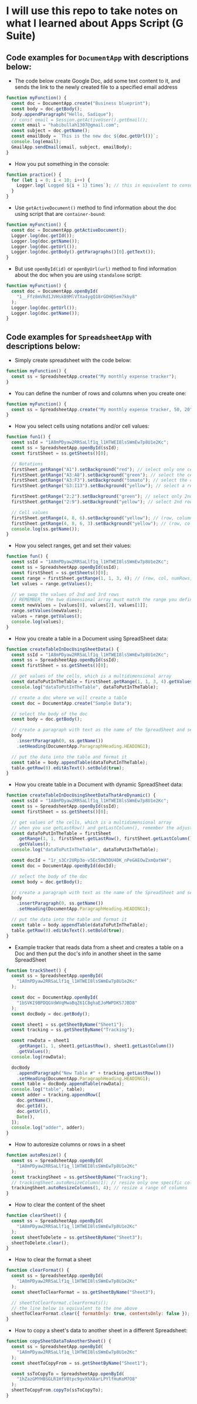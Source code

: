 # I will use this repo to take notes on what I learned about Apps Script (G Suite)

## Code examples for `DocumentApp` with descriptions below:

- The code below create Google Doc, add some text content to it, and sends the link to the newly created file to a specified email address

```js
function myFunction() {
  const doc = DocumentApp.create("Business blueprint");
  const body = doc.getBody();
  body.appendParagraph("Hello, Sadique");
  // const email = Session.getActiveUser().getEmail();
  const email = "habibullah1307@gmail.com";
  const subject = doc.getName();
  const emailBody = `This is the new doc ${doc.getUrl()}`;
  console.log(email);
  GmailApp.sendEmail(email, subject, emailBody);
}
```

- How you put something in the console:

```js
function practice() {
  for (let i = 0; i < 10; i++) {
    Logger.log(`Logged ${i + 1} times`); // this is equivalent to console.log(), but runs on the backend
  }
}
```

- Use `getActiveDocument()` method to find information about the doc using script that are `container-bound`:

```js
function myFunction() {
  const doc = DocumentApp.getActiveDocument();
  Logger.log(doc.getId());
  Logger.log(doc.getName());
  Logger.log(doc.getUrl());
  Logger.log(doc.getBody().getParagraphs()[0].getText());
}
```

- But use `openById(id)` or `openByUrl(url)` method to find information about the doc when you are using `standalone` script:

```js
function myFunction() {
  const doc = DocumentApp.openById(
    "1__Ffz8mVRd1JVHskB9MlVTXa4ygQ18rGOHQSem7kby8"
  );
  Logger.log(doc.getUrl());
  Logger.log(doc.getName());
}
```

## Code examples for `SpreadsheetApp` with descriptions below:

- Simply create spreadsheet with the code below:

```js
function myFunction() {
  const ss = SpreadsheetApp.create("My monthly expense tracker");
}
```

- You can define the number of rows and columns when you create one:

```js
function myFunction() {
  const ss = SpreadsheetApp.create("My monthly expense tracker, 50, 20");
}
```

- How you select cells using notations and/or cell values:

```js
function fun1() {
  const ssId = "1A8mPDyaw2RRSaLlf1q_l1HTWEI8lsSWmEw7p8U1e2Kc";
  const ss = SpreadsheetApp.openById(ssId);
  const firstSheet = ss.getSheets()[0];

  // Notations
  firstSheet.getRange("A1").setBackground("red"); // select only one cell
  firstSheet.getRange("A3:A8").setBackground("green"); // select the cells in between (vertically)
  firstSheet.getRange("A3:F3").setBackground("tomato"); // select the cells in between (horizontally)
  firstSheet.getRange("G3:I13").setBackground("yellow"); // select a rectangle

  firstSheet.getRange("2:2").setBackground("green"); // select only 2nd row
  firstSheet.getRange("2:9").setBackground("yellow"); // select 2nd row to 9th row

  // Cell values
  firstSheet.getRange(4, 8, 6).setBackground("yellow"); // (row, column, numRows) // select 6 cells vertically from the intersection of 4th row and 8th column
  firstSheet.getRange(4, 8, 6, 3).setBackground("yellow"); // (row, column, numRows, numCols) // select 6 cells vertically and 3 columns horizontally from the intersection of 4th row and 8th column
  console.log(ss.getName());
}
```

- How you select ranges, get and set their values:

```js
function fun() {
  const ssId = "1A8mPDyaw2RRSaLlf1q_l1HTWEI8lsSWmEw7p8U1e2Kc";
  const ss = SpreadsheetApp.openById(ssId);
  const firstSheet = ss.getSheets()[0];
  const range = firstSheet.getRange(1, 1, 3, 4); // (row, col, numRows, numCols)
  let values = range.getValues();

  // we swap the values of 2nd and 3rd rows
  // REMEMBER, the two dimensional array must match the range you define
  const newValues = [values[0], values[2], values[1]];
  range.setValues(newValues);
  values = range.getValues();
  console.log(values);
}
```

- How you create a table in a Document using SpreadSheet data:

```js
function createTableInDocUsingSheetData() {
  const ssId = "1A8mPDyaw2RRSaLlf1q_l1HTWEI8lsSWmEw7p8U1e2Kc";
  const ss = SpreadsheetApp.openById(ssId);
  const firstSheet = ss.getSheets()[0];

  // get values of the cells, which is a multidimensional array
  const dataToPutInTheTable = firstSheet.getRange(1, 1, 3, 4).getValues();
  console.log("dataToPutInTheTable", dataToPutInTheTable);

  // create a doc where we will create a table
  const doc = DocumentApp.create("Sample Data");

  // select the body of the doc
  const body = doc.getBody();

  // create a paragraph with text as the name of the SpreadSheet and set it as heading1
  body
    .insertParagraph(0, ss.getName())
    .setHeading(DocumentApp.ParagraphHeading.HEADING1);

  // put the data into the table and format it
  const table = body.appendTable(dataToPutInTheTable);
  table.getRow(0).editAsText().setBold(true);
}
```

- How you create table in a Document with dynamic SpreadSheet data:

```js
function createTableInDocUsingSheetDataThatAreDynamic() {
  const ssId = "1A8mPDyaw2RRSaLlf1q_l1HTWEI8lsSWmEw7p8U1e2Kc";
  const ss = SpreadsheetApp.openById(ssId);
  const firstSheet = ss.getSheets()[0];

  // get values of the cells, which is a multidimensional array
  // when you use getLastRow() and getLastColumn(), remember the adjust the row and col values in the getRange(row, col, numRows, numCols) method
  const dataToPutInTheTable = firstSheet
    .getRange(1, 1, firstSheet.getLastRow(), firstSheet.getLastColumn())
    .getValues();
  console.log("dataToPutInTheTable", dataToPutInTheTable);

  const docId = "1r_s3Cr2URp3o-v5Ec5OW3DU4DK_nPeGAEOwZxmQatW4";
  const doc = DocumentApp.openById(docId);

  // select the body of the doc
  const body = doc.getBody();

  // create a paragraph with text as the name of the SpreadSheet and set it as heading1
  body
    .insertParagraph(0, ss.getName())
    .setHeading(DocumentApp.ParagraphHeading.HEADING1);

  // put the data into the table and format it
  const table = body.appendTable(dataToPutInTheTable);
  table.getRow(0).editAsText().setBold(true);
}
```

- Example tracker that reads data from a sheet and creates a table on a Doc and then put the doc's info in another sheet in the same SpreadSheet

```js
function trackSheet() {
  const ss = SpreadsheetApp.openById(
    "1A8mPDyaw2RRSaLlf1q_l1HTWEI8lsSWmEw7p8U1e2Kc"
  );

  const doc = DocumentApp.openById(
    "1bSVKI9BPDQGVdWVqMwaBqZ61C8ghaEJoMWPDKS7JBD8"
  );
  const docBody = doc.getBody();

  const sheet1 = ss.getSheetByName("Sheet1");
  const tracking = ss.getSheetByName("Tracking");

  const rowData = sheet1
    .getRange(1, 1, sheet1.getLastRow(), sheet1.getLastColumn())
    .getValues();
  console.log(rowData);

  docBody
    .appendParagraph("New Table #" + tracking.getLastRow())
    .setHeading(DocumentApp.ParagraphHeading.HEADING1);
  const table = docBody.appendTable(rowData);
  console.log("table", table);
  const adder = tracking.appendRow([
    doc.getName(),
    doc.getId(),
    doc.getUrl(),
    Date(),
  ]);
  console.log("adder", adder);
}
```

- How to autoresize columns or rows in a sheet

```js
function autoResize() {
  const ss = SpreadsheetApp.openById(
    "1A8mPDyaw2RRSaLlf1q_l1HTWEI8lsSWmEw7p8U1e2Kc"
  );
  const trackingSheet = ss.getSheetByName("Tracking");
  // trackingSheet.autoResizeColumn(1); // resize only one specific column
  trackingSheet.autoResizeColumns(1, 4); // resize a range of columns
}
```

- How to clear the content of the sheet

```js
function clearSheet() {
  const ss = SpreadsheetApp.openById(
    "1A8mPDyaw2RRSaLlf1q_l1HTWEI8lsSWmEw7p8U1e2Kc"
  );
  const sheetToDelete = ss.getSheetByName("Sheet3");
  sheetToDelete.clear();
}
```

- How to clear the format a sheet

```js
function clearFormat() {
  const ss = SpreadsheetApp.openById(
    "1A8mPDyaw2RRSaLlf1q_l1HTWEI8lsSWmEw7p8U1e2Kc"
  );
  const sheetToClearFormat = ss.getSheetByName("Sheet3");

  // sheetToClearFormat.clearFormats();
  // the line below is equivalent to the one above
  sheetToClearFormat.clear({ formatOnly: true, contentsOnly: false });
}
```

- How to copy a sheet's data to another sheet in a different Spreadsheet:

```js
function copySheetDataToAnotherSheet() {
  const ss = SpreadsheetApp.openById(
    "1A8mPDyaw2RRSaLlf1q_l1HTWEI8lsSWmEw7p8U1e2Kc"
  );
  const sheetToCopyFrom = ss.getSheetByName("Sheet1");

  const ssToCopyTo = SpreadsheetApp.openById(
    "1hZazGMYHBSGLR1HfV8tpc9gvXhX8arLPYlfHuKoM7O8"
  );
  sheetToCopyFrom.copyTo(ssToCopyTo);
}
```
